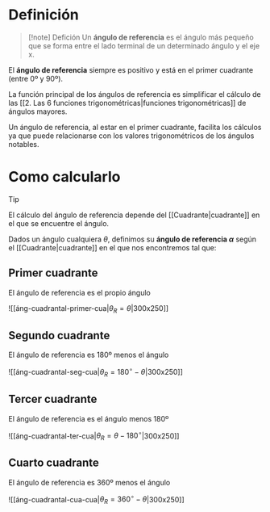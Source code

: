 # Definición

> [!note] Defición
Un **ángulo de referencia** es el ángulo más pequeño que se forma entre el lado terminal de un determinado ángulo y el eje x.

El **ángulo de referencia** siempre es positivo y está en el primer cuadrante (entre 0º y 90º).

La función principal de los ángulos de referencia es simplificar el cálculo de las [[2. Las 6 funciones trigonométricas|funciones trigonométricas]] de ángulos mayores.

Un ángulo de referencia, al estar en el primer cuadrante, facilita los cálculos ya que puede relacionarse con los valores trigonométricos de los ángulos notables.

# Como calcularlo

>[!tip]
>El cálculo del ángulo de referencia depende del [[Cuadrante|cuadrante]] en el que se encuentre el ángulo.

Dados un ángulo cualquiera $\theta$, definimos su **ángulo de referencia $\alpha$** según el [[Cuadrante|cuadrante]] en el que nos encontremos tal que:
## Primer cuadrante

El ángulo de referencia es el propio ángulo

![[áng-cuadrantal-primer-cua|$\theta_R = \theta$|300x250]]

## Segundo cuadrante

El ángulo de referencia es 180º menos el ángulo 

![[áng-cuadrantal-seg-cua|$\theta_R = 180^\circ -\theta$|300x250]]

## Tercer cuadrante

El ángulo de referencia es el ángulo menos 180º

![[áng-cuadrantal-ter-cua|$\theta_R = \theta - 180^\circ$|300x250]]

## Cuarto cuadrante

El ángulo de referencia es 360º menos el ángulo

![[áng-cuadrantal-cua-cua|$\theta_R = 360^\circ - \theta$|300x250]]
